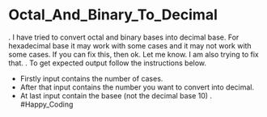 # Octal_And_Binary_To_Decimal
.
I have tried to convert octal and binary bases into decimal base. For hexadecimal base it may work with some cases and it may not work with some cases. If you can fix this, then ok. Let me know. I am also trying to fix that. 
.
To get expected output follow the instructions below. 
- Firstly input contains the number of cases.
- After that input contains the number you want to convert into decimal.
- At last input contain the basee (not the decimal base 10)
.
#Happy_Coding
